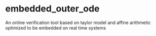 # embedded_outer_ode
An online verification tool based on taylor model and affine arithmetic optimized to be embedded on real time systems
